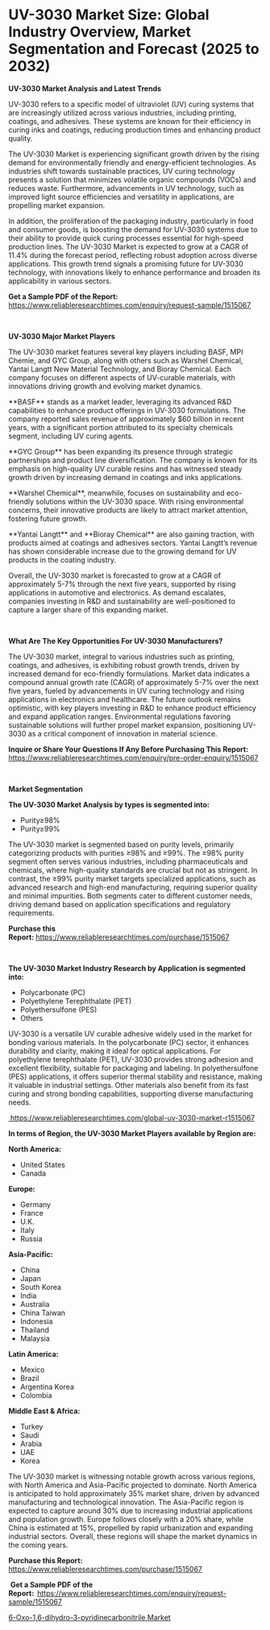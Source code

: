 <p><h1>UV-3030 Market Size: Global Industry Overview, Market Segmentation and Forecast (2025 to 2032)</h1></p><p><strong>UV-3030 Market Analysis and Latest Trends</strong></p>
<p><p>UV-3030 refers to a specific model of ultraviolet (UV) curing systems that are increasingly utilized across various industries, including printing, coatings, and adhesives. These systems are known for their efficiency in curing inks and coatings, reducing production times and enhancing product quality.</p><p>The UV-3030 Market is experiencing significant growth driven by the rising demand for environmentally friendly and energy-efficient technologies. As industries shift towards sustainable practices, UV curing technology presents a solution that minimizes volatile organic compounds (VOCs) and reduces waste. Furthermore, advancements in UV technology, such as improved light source efficiencies and versatility in applications, are propelling market expansion.</p><p>In addition, the proliferation of the packaging industry, particularly in food and consumer goods, is boosting the demand for UV-3030 systems due to their ability to provide quick curing processes essential for high-speed production lines. The UV-3030 Market is expected to grow at a CAGR of 11.4% during the forecast period, reflecting robust adoption across diverse applications. This growth trend signals a promising future for UV-3030 technology, with innovations likely to enhance performance and broaden its applicability in various sectors.</p></p>
<p><strong>Get a Sample PDF of the Report:&nbsp;</strong> <a href="https://www.reliableresearchtimes.com/enquiry/request-sample/1515067?utm_campaign=2006&utm_medium=2&utm_source=Github&utm_content=ia&utm_term=05022025&utm_id=uv-3030">https://www.reliableresearchtimes.com/enquiry/request-sample/1515067</a></p>
<p>&nbsp;</p>
<p><strong>UV-3030 Major Market Players</strong></p>
<p><p>The UV-3030 market features several key players including BASF, MPI Chemie, and GYC Group, along with others such as Warshel Chemical, Yantai Langtt New Material Technology, and Bioray Chemical. Each company focuses on different aspects of UV-curable materials, with innovations driving growth and evolving market dynamics.</p><p>**BASF** stands as a market leader, leveraging its advanced R&D capabilities to enhance product offerings in UV-3030 formulations. The company reported sales revenue of approximately $60 billion in recent years, with a significant portion attributed to its specialty chemicals segment, including UV curing agents.</p><p>**GYC Group** has been expanding its presence through strategic partnerships and product line diversification. The company is known for its emphasis on high-quality UV curable resins and has witnessed steady growth driven by increasing demand in coatings and inks applications.  </p><p>**Warshel Chemical**, meanwhile, focuses on sustainability and eco-friendly solutions within the UV-3030 space. With rising environmental concerns, their innovative products are likely to attract market attention, fostering future growth.</p><p>**Yantai Langtt** and **Bioray Chemical** are also gaining traction, with products aimed at coatings and adhesives sectors. Yantai Langtt’s revenue has shown considerable increase due to the growing demand for UV products in the coating industry.</p><p>Overall, the UV-3030 market is forecasted to grow at a CAGR of approximately 5-7% through the next five years, supported by rising applications in automotive and electronics. As demand escalates, companies investing in R&D and sustainability are well-positioned to capture a larger share of this expanding market.</p></p>
<p>&nbsp;</p>
<p><strong>What Are The Key Opportunities For UV-3030 Manufacturers?</strong></p>
<p><p>The UV-3030 market, integral to various industries such as printing, coatings, and adhesives, is exhibiting robust growth trends, driven by increased demand for eco-friendly formulations. Market data indicates a compound annual growth rate (CAGR) of approximately 5-7% over the next five years, fueled by advancements in UV curing technology and rising applications in electronics and healthcare. The future outlook remains optimistic, with key players investing in R&D to enhance product efficiency and expand application ranges. Environmental regulations favoring sustainable solutions will further propel market expansion, positioning UV-3030 as a critical component of innovation in material science.</p></p>
<p><strong>Inquire or Share Your Questions If Any Before Purchasing This Report:</strong> <a href="https://www.reliableresearchtimes.com/enquiry/pre-order-enquiry/1515067?utm_campaign=2006&utm_medium=2&utm_source=Github&utm_content=ia&utm_term=05022025&utm_id=uv-3030">https://www.reliableresearchtimes.com/enquiry/pre-order-enquiry/1515067</a></p>
<p>&nbsp;</p>
<p><strong>Market Segmentation</strong></p>
<p><strong>The UV-3030 Market Analysis by types is segmented into:</strong></p>
<p><ul><li>Purity≥98%</li><li>Purity≥99%</li></ul></p>
<p><p>The UV-3030 market is segmented based on purity levels, primarily categorizing products with purities ≥98% and ≥99%. The ≥98% purity segment often serves various industries, including pharmaceuticals and chemicals, where high-quality standards are crucial but not as stringent. In contrast, the ≥99% purity market targets specialized applications, such as advanced research and high-end manufacturing, requiring superior quality and minimal impurities. Both segments cater to different customer needs, driving demand based on application specifications and regulatory requirements.</p></p>
<p><strong>Purchase this Report:&nbsp;</strong><a href="https://www.reliableresearchtimes.com/purchase/1515067?utm_campaign=2006&utm_medium=2&utm_source=Github&utm_content=ia&utm_term=05022025&utm_id=uv-3030">https://www.reliableresearchtimes.com/purchase/1515067</a></p>
<p>&nbsp;</p>
<p><strong>The UV-3030 Market Industry Research by Application is segmented into:</strong></p>
<p><ul><li>Polycarbonate (PC)</li><li>Polyethylene Terephthalate (PET)</li><li>Polyethersulfone (PES)</li><li>Others</li></ul></p>
<p><p>UV-3030 is a versatile UV curable adhesive widely used in the market for bonding various materials. In the polycarbonate (PC) sector, it enhances durability and clarity, making it ideal for optical applications. For polyethylene terephthalate (PET), UV-3030 provides strong adhesion and excellent flexibility, suitable for packaging and labeling. In polyethersulfone (PES) applications, it offers superior thermal stability and resistance, making it valuable in industrial settings. Other materials also benefit from its fast curing and strong bonding capabilities, supporting diverse manufacturing needs.</p></p>
<p><a href="https://www.reliableresearchtimes.com/global-uv-3030-market-r1515067?utm_campaign=2006&utm_medium=2&utm_source=Github&utm_content=ia&utm_term=05022025&utm_id=uv-3030">&nbsp;https://www.reliableresearchtimes.com/global-uv-3030-market-r1515067</a></p>
<p><strong>In terms of Region, the UV-3030 Market Players available by Region are:</strong></p>
<p>
    <p> <strong> North America: </strong>
        <ul>
            <li>United States</li>
            <li>Canada</li>
        </ul>
        </p> 
    <p> <strong> Europe: </strong>
        <ul>
            <li>Germany</li>
            <li>France</li>
            <li>U.K.</li>
            <li>Italy</li>
            <li>Russia</li>
        </ul>
        </p> 
    <p> <strong> Asia-Pacific: </strong>
        <ul>
            <li>China</li>
            <li>Japan</li>
            <li>South Korea</li>
            <li>India</li>
            <li>Australia</li>
            <li>China Taiwan</li>
            <li>Indonesia</li>
            <li>Thailand</li>
            <li>Malaysia</li>
        </ul>
        </p> 
    <p> <strong> Latin America: </strong>
        <ul>
            <li>Mexico</li>
            <li>Brazil</li>
            <li>Argentina Korea</li>
            <li>Colombia</li>
        </ul>
        </p> 
    <p> <strong> Middle East & Africa: </strong>
        <ul>
            <li>Turkey</li>
            <li>Saudi</li>
            <li>Arabia</li>
            <li>UAE</li>
            <li>Korea</li>
        </ul>
    </p>
    </p>
<p><p>The UV-3030 market is witnessing notable growth across various regions, with North America and Asia-Pacific projected to dominate. North America is anticipated to hold approximately 35% market share, driven by advanced manufacturing and technological innovation. The Asia-Pacific region is expected to capture around 30% due to increasing industrial applications and population growth. Europe follows closely with a 20% share, while China is estimated at 15%, propelled by rapid urbanization and expanding industrial sectors. Overall, these regions will shape the market dynamics in the coming years.</p></p>
<p><strong>Purchase this Report: </strong><a href="https://www.reliableresearchtimes.com/purchase/1515067?utm_campaign=2006&utm_medium=2&utm_source=Github&utm_content=ia&utm_term=05022025&utm_id=uv-3030">https://www.reliableresearchtimes.com/purchase/1515067</a></p>
<p>&nbsp;<strong>Get a Sample PDF of the Report:&nbsp;&nbsp;</strong><a href="https://www.reliableresearchtimes.com/enquiry/request-sample/1515067?utm_campaign=2006&utm_medium=2&utm_source=Github&utm_content=ia&utm_term=05022025&utm_id=uv-3030">https://www.reliableresearchtimes.com/enquiry/request-sample/1515067</a></p>
<p><strong></strong></p>
<p><p><a href="https://github.com/bmorecock/Market-Research-Report-List-6/blob/main/6-oxo-16-dihydro-3-pyridinecarbonitrile-market.md?utm_campaign=2006&utm_medium=2&utm_source=Github&utm_content=ia&utm_term=05022025&utm_id=uv-3030">6-Oxo-1,6-dihydro-3-pyridinecarbonitrile Market</a></p></p>